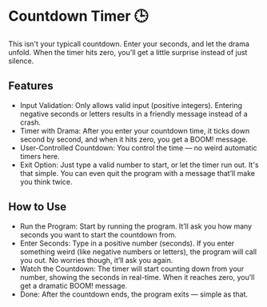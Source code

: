 # Countdown Timer 🕒
This isn't your typicall countdown. Enter your seconds, and let the drama unfold. When the timer hits zero, you'll get a little surprise instead of just silence. 
## Features
* Input Validation: Only allows valid input (positive integers). Entering negative seconds or letters results in a friendly message instead of a crash.
* Timer with Drama: After you enter your countdown time, it ticks down second by second, and when it hits zero, you get a BOOM! message.
* User-Controlled Countdown: You control the time — no weird automatic timers here.
* Exit Option: Just type a valid number to start, or let the timer run out. It's that simple. You can even quit the program with a message that’ll make you think twice.
  
## How to Use
* Run the Program: Start by running the program. It’ll ask you how many seconds you want to start the countdown from.
* Enter Seconds: Type in a positive number (seconds). If you enter something weird (like negative numbers or letters), the program will call you out. No worries though, it’ll ask you again.
* Watch the Countdown: The timer will start counting down from your number, showing the seconds in real-time. When it reaches zero, you’ll get a dramatic BOOM! message.
* Done: After the countdown ends, the program exits — simple as that.

